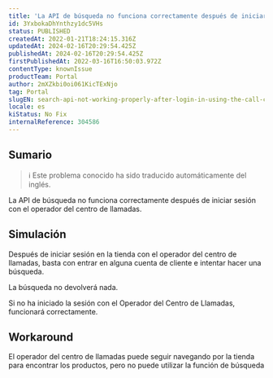 ```yaml
---
title: 'La API de búsqueda no funciona correctamente después de iniciar sesión con el operador del centro de llamadas.'
id: 3YxbokaDhYnthzy1dc5VHs
status: PUBLISHED
createdAt: 2022-01-21T18:24:15.316Z
updatedAt: 2024-02-16T20:29:54.425Z
publishedAt: 2024-02-16T20:29:54.425Z
firstPublishedAt: 2022-03-16T16:50:03.972Z
contentType: knownIssue
productTeam: Portal
author: 2mXZkbi0oi061KicTExNjo
tag: Portal
slugEN: search-api-not-working-properly-after-login-in-using-the-call-center-operator
locale: es
kiStatus: No Fix
internalReference: 304586
---
```


## Sumario

>ℹ️ Este problema conocido ha sido traducido automáticamente del inglés.


La API de búsqueda no funciona correctamente después de iniciar sesión con el operador del centro de llamadas.



## Simulación


Después de iniciar sesión en la tienda con el operador del centro de llamadas, basta con entrar en alguna cuenta de cliente e intentar hacer una búsqueda.

La búsqueda no devolverá nada.

Si no ha iniciado la sesión con el Operador del Centro de Llamadas, funcionará correctamente.



## Workaround


El operador del centro de llamadas puede seguir navegando por la tienda para encontrar los productos, pero no puede utilizar la función de búsqueda

